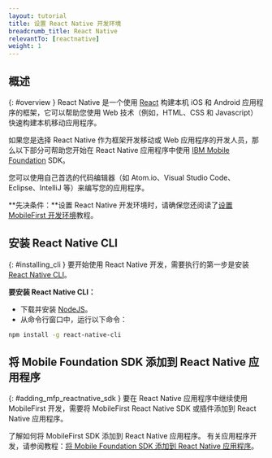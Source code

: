 ```yaml
---
layout: tutorial
title: 设置 React Native 开发环境
breadcrumb_title: React Native
relevantTo: [reactnative]
weight: 1
---
```

<!-- NLS_CHARSET=UTF-8 -->
## 概述
{: #overview }
React Native 是一个使用 [React](https://reactjs.org/) 构建本机 iOS 和 Android 应用程序的框架，它可以帮助您使用 Web 技术（例如，HTML、CSS 和 Javascript）快速构建本机移动应用程序。

如果您是选择 React Native 作为框架开发移动或 Web 应用程序的开发人员，那么以下部分可帮助您开始在 React Native 应用程序中使用 [IBM Mobile Foundation](http://mobilefirstplatform.ibmcloud.com) SDK。

您可以使用自己首选的代码编辑器（如 Atom.io、Visual Studio Code、Eclipse、IntelliJ 等）来编写您的应用程序。

**先决条件：**设置 React Native 开发环境时，请确保您还阅读了[设置 MobileFirst 开发环境](https://mobilefirstplatform.ibmcloud.com/tutorials/en/foundation/8.0/installation-configuration/development/mobilefirst)教程。

## 安装 React Native CLI
{: #installing_cli }
要开始使用 React Native 开发，需要执行的第一步是安装 [React Native CLI](https://facebook.github.io/react-native/docs/getting-started.html)。

**要安装 React Native CLI：**

* 下载并安装 [NodeJS](https://nodejs.org/en/)。
* 从命令行窗口中，运行以下命令：
```bash
npm install -g react-native-cli
```

## 将 Mobile Foundation SDK 添加到 React Native 应用程序
{: #adding_mfp_reactnative_sdk }
要在 React Native 应用程序中继续使用 MobileFirst 开发，需要将 MobileFirst React Native SDK 或插件添加到 React Native 应用程序。

了解如何将 MobileFirst SDK 添加到 React Native 应用程序。
有关应用程序开发，请参阅教程：[将 Mobile Foundation SDK 添加到 React Native 应用程序]({{site.baseurl}}/tutorials/en/foundation/8.0/application-development/sdk/reactnative)。
